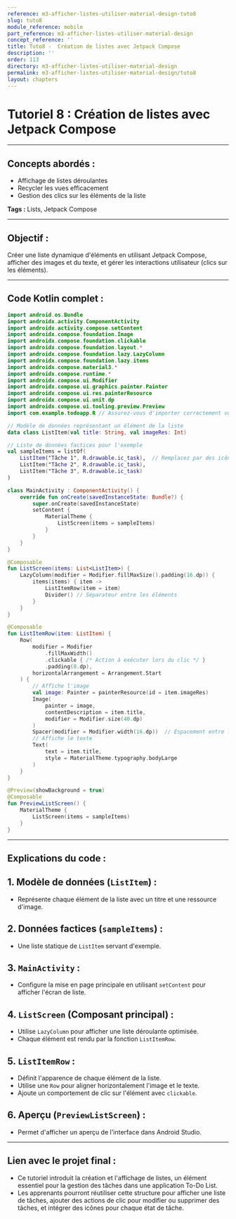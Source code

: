 ```yaml
---
reference: m3-afficher-listes-utiliser-material-design-tuto8
slug: tuto8
module_reference: mobile
part_reference: m3-afficher-listes-utiliser-material-design
concept_reference: ''
title: Tuto8 -  Création de listes avec Jetpack Compose
description: ''
order: 113
directory: m3-afficher-listes-utiliser-material-design
permalink: m3-afficher-listes-utiliser-material-design/tuto8
layout: chapters
---
```


# **Tutoriel 8 : Création de listes avec Jetpack Compose**

---

## **Concepts abordés :**  
- Affichage de listes déroulantes  
- Recycler les vues efficacement  
- Gestion des clics sur les éléments de la liste  

**Tags :** Lists, Jetpack Compose  

---

## **Objectif :**  
Créer une liste dynamique d'éléments en utilisant Jetpack Compose, afficher des images et du texte, et gérer les interactions utilisateur (clics sur les éléments).

---

## **Code Kotlin complet :**  

```kotlin
import android.os.Bundle
import androidx.activity.ComponentActivity
import androidx.activity.compose.setContent
import androidx.compose.foundation.Image
import androidx.compose.foundation.clickable
import androidx.compose.foundation.layout.*
import androidx.compose.foundation.lazy.LazyColumn
import androidx.compose.foundation.lazy.items
import androidx.compose.material3.*
import androidx.compose.runtime.*
import androidx.compose.ui.Modifier
import androidx.compose.ui.graphics.painter.Painter
import androidx.compose.ui.res.painterResource
import androidx.compose.ui.unit.dp
import androidx.compose.ui.tooling.preview.Preview
import com.example.todoapp.R // Assurez-vous d'importer correctement votre package

// Modèle de données représentant un élément de la liste
data class ListItem(val title: String, val imageRes: Int)

// Liste de données factices pour l'exemple
val sampleItems = listOf(
    ListItem("Tâche 1", R.drawable.ic_task),  // Remplacez par des icônes appropriées
    ListItem("Tâche 2", R.drawable.ic_task),
    ListItem("Tâche 3", R.drawable.ic_task)
)

class MainActivity : ComponentActivity() {
    override fun onCreate(savedInstanceState: Bundle?) {
        super.onCreate(savedInstanceState)
        setContent {
            MaterialTheme {
                ListScreen(items = sampleItems)
            }
        }
    }
}

@Composable
fun ListScreen(items: List<ListItem>) {
    LazyColumn(modifier = Modifier.fillMaxSize().padding(16.dp)) {
        items(items) { item ->
            ListItemRow(item = item)
            Divider() // Séparateur entre les éléments
        }
    }
}

@Composable
fun ListItemRow(item: ListItem) {
    Row(
        modifier = Modifier
            .fillMaxWidth()
            .clickable { /* Action à exécuter lors du clic */ }
            .padding(8.dp),
        horizontalArrangement = Arrangement.Start
    ) {
        // Affiche l'image
        val image: Painter = painterResource(id = item.imageRes)
        Image(
            painter = image,
            contentDescription = item.title,
            modifier = Modifier.size(40.dp)
        )
        Spacer(modifier = Modifier.width(16.dp))  // Espacement entre l'image et le texte
        // Affiche le texte
        Text(
            text = item.title,
            style = MaterialTheme.typography.bodyLarge
        )
    }
}

@Preview(showBackground = true)
@Composable
fun PreviewListScreen() {
    MaterialTheme {
        ListScreen(items = sampleItems)
    }
}
```

---

## **Explications du code :**

## **1. Modèle de données (`ListItem`)** :
- Représente chaque élément de la liste avec un titre et une ressource d'image.
  
## **2. Données factices (`sampleItems`)** :
- Une liste statique de `ListItem` servant d'exemple.

## **3. `MainActivity`** :
- Configure la mise en page principale en utilisant `setContent` pour afficher l'écran de liste.

## **4. `ListScreen` (Composant principal)** :
- Utilise `LazyColumn` pour afficher une liste déroulante optimisée.
- Chaque élément est rendu par la fonction `ListItemRow`.

## **5. `ListItemRow`** :
- Définit l'apparence de chaque élément de la liste.
- Utilise une `Row` pour aligner horizontalement l'image et le texte.
- Ajoute un comportement de clic sur l'élément avec `clickable`.

## **6. Aperçu (`PreviewListScreen`)** :
- Permet d'afficher un aperçu de l'interface dans Android Studio.

---

## **Lien avec le projet final :**  
- Ce tutoriel introduit la création et l'affichage de listes, un élément essentiel pour la gestion des tâches dans une application To-Do List.
- Les apprenants pourront réutiliser cette structure pour afficher une liste de tâches, ajouter des actions de clic pour modifier ou supprimer des tâches, et intégrer des icônes pour chaque état de tâche.


